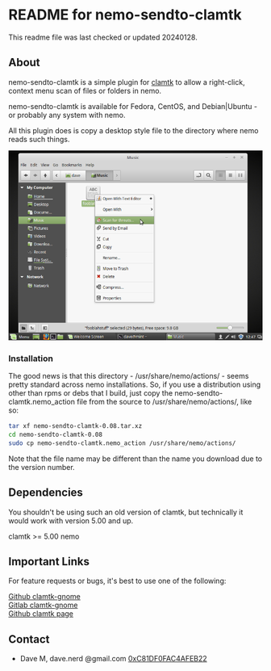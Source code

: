 # README for nemo-sendto-clamtk

This readme file was last checked or updated 20240128.

## About

nemo-sendto-clamtk is a simple plugin for
[clamtk](https://github.com/dave-theunsub/clamtk) to allow a right-click, context menu scan of files or folders in nemo.

nemo-sendto-clamtk is available for Fedora, CentOS, and Debian|Ubuntu - or probably any system with nemo.  

All this plugin does is copy a desktop style file to the directory where nemo reads such things.  

![Screenshot](./images/nemo-readme-image.png)  

### Installation

The good news is that this directory - /usr/share/nemo/actions/ - seems pretty standard across nemo installations. So, if you use a distribution using other than rpms or debs that I build, just copy the nemo-sendto-clamtk.nemo_action file from the source to /usr/share/nemo/actions/, like so:  

```sh
tar xf nemo-sendto-clamtk-0.08.tar.xz
cd nemo-sendto-clamtk-0.08
sudo cp nemo-sendto-clamtk.nemo_action /usr/share/nemo/actions/
```

Note that the file name may be different than the name you download due to the version number.

## Dependencies

You shouldn't be using such an old version of clamtk, but technically it would work with version 5.00 and up.  

clamtk >= 5.00
nemo  

## Important Links
  
For feature requests or bugs, it's best to use one of the following:

[Github clamtk-gnome](https://github.com/dave-theunsub/nemo-sendto-clamtk)  
[Gitlab clamtk-gnome](https://gitlab.com/dave_m/nemo-sendto-clamtk)  
[Github clamtk page](https://github.com/dave-theunsub/clamtk)  

## Contact

* Dave M, dave.nerd @gmail.com
  [0xC81DF0FAC4AFEB22](https://davem.fedorapeople.org/RPM-GPG-KEY-DaveM-20230506)
